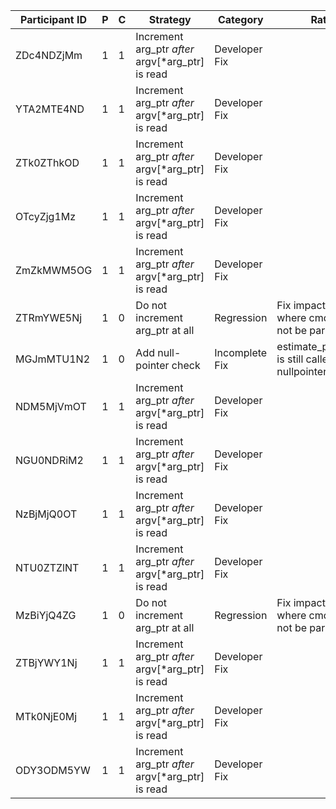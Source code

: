 | Participant ID | P | C | Strategy | Category | Rationale |
| -- | -- | -- | -- | -- | -- |
| ZDc4NDZjMm | 1 | 1 | Increment arg_ptr *after* argv[*arg_ptr] is read | Developer Fix |  |
| YTA2MTE4ND | 1 | 1 | Increment arg_ptr *after* argv[*arg_ptr] is read | Developer Fix |  |
| ZTk0ZThkOD | 1 | 1 | Increment arg_ptr *after* argv[*arg_ptr] is read | Developer Fix |  |
| OTcyZjg1Mz | 1 | 1 | Increment arg_ptr *after* argv[*arg_ptr] is read | Developer Fix |  |
| ZmZkMWM5OG | 1 | 1 | Increment arg_ptr *after* argv[*arg_ptr] is read | Developer Fix |  |
| ZTRmYWE5Nj | 1 | 0 | Do not increment arg_ptr at all | Regression | Fix impacts other inputs where cmd args may not be parsed at all |
| MGJmMTU1N2 | 1 | 0 | Add null-pointer check | Incomplete Fix | estimate_pattern_match is still called with a nullpointer |
| NDM5MjVmOT | 1 | 1 | Increment arg_ptr *after* argv[*arg_ptr] is read | Developer Fix |  |
| NGU0NDRiM2 | 1 | 1 | Increment arg_ptr *after* argv[*arg_ptr] is read | Developer Fix |  |
| NzBjMjQ0OT | 1 | 1 | Increment arg_ptr *after* argv[*arg_ptr] is read | Developer Fix |  |
| NTU0ZTZlNT | 1 | 1 | Increment arg_ptr *after* argv[*arg_ptr] is read | Developer Fix |  |
| MzBiYjQ4ZG | 1 | 0 | Do not increment arg_ptr at all | Regression | Fix impacts other inputs where cmd args may not be parsed at all |
| ZTBjYWY1Nj | 1 | 1 | Increment arg_ptr *after* argv[*arg_ptr] is read | Developer Fix |  |
| MTk0NjE0Mj | 1 | 1 | Increment arg_ptr *after* argv[*arg_ptr] is read | Developer Fix |  |
| ODY3ODM5YW | 1 | 1 | Increment arg_ptr *after* argv[*arg_ptr] is read | Developer Fix |  |
